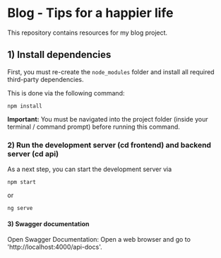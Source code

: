 # Blog - Tips for a happier life

This repository contains resources for my blog project.

## 1) Install dependencies

First, you must re-create the `node_modules` folder and install all required third-party dependencies.

This is done via the following command:

```shell
npm install
```

**Important:** You must be navigated into the project folder (inside your terminal / command prompt) before running this command.

### 2) Run the development server (cd frontend) and backend server (cd api)

As a next step, you can start the development server via

```shell
npm start
```

or 

```shell
ng serve
```

#### 3) Swagger documentation

Open Swagger Documentation: Open a web browser and go to 'http://localhost:4000/api-docs'.
